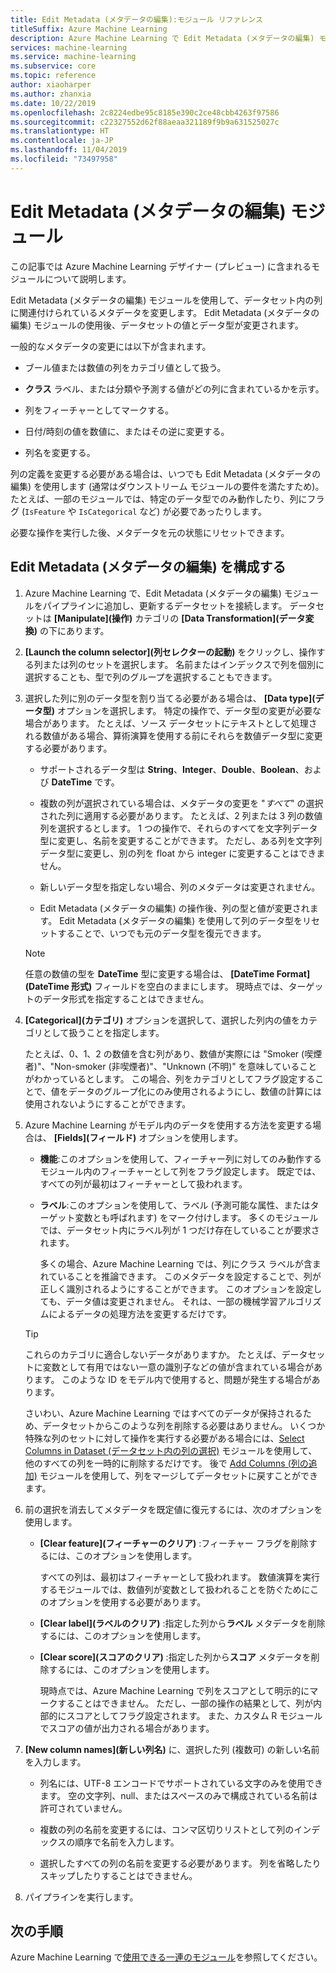 ```yaml
---
title: Edit Metadata (メタデータの編集):モジュール リファレンス
titleSuffix: Azure Machine Learning
description: Azure Machine Learning で Edit Metadata (メタデータの編集) モジュールを使用して、データセット内の列に関連付けられているメタデータを変更する方法について説明します。
services: machine-learning
ms.service: machine-learning
ms.subservice: core
ms.topic: reference
author: xiaoharper
ms.author: zhanxia
ms.date: 10/22/2019
ms.openlocfilehash: 2c8224edbe95c8185e390c2ce48cbb4263f97586
ms.sourcegitcommit: c22327552d62f88aeaa321189f9b9a631525027c
ms.translationtype: HT
ms.contentlocale: ja-JP
ms.lasthandoff: 11/04/2019
ms.locfileid: "73497958"
---
```

# <a name="edit-metadata-module"></a>Edit Metadata (メタデータの編集) モジュール

この記事では Azure Machine Learning デザイナー (プレビュー) に含まれるモジュールについて説明します。

Edit Metadata (メタデータの編集) モジュールを使用して、データセット内の列に関連付けられているメタデータを変更します。 Edit Metadata (メタデータの編集) モジュールの使用後、データセットの値とデータ型が変更されます。

一般的なメタデータの変更には以下が含まれます。
  
+ ブール値または数値の列をカテゴリ値として扱う。
  
+ **クラス** ラベル、または分類や予測する値がどの列に含まれているかを示す。
  
+ 列をフィーチャーとしてマークする。
  
+ 日付/時刻の値を数値に、またはその逆に変更する。
  
+ 列名を変更する。
  
 列の定義を変更する必要がある場合は、いつでも Edit Metadata (メタデータの編集) を使用します (通常はダウンストリーム モジュールの要件を満たすため)。 たとえば、一部のモジュールでは、特定のデータ型でのみ動作したり、列にフラグ (`IsFeature` や `IsCategorical` など) が必要であったりします。  
  
 必要な操作を実行した後、メタデータを元の状態にリセットできます。
  
## <a name="configure-edit-metadata"></a>Edit Metadata (メタデータの編集) を構成する
  
1. Azure Machine Learning で、Edit Metadata (メタデータの編集) モジュールをパイプラインに追加し、更新するデータセットを接続します。 データセットは **[Manipulate]\(操作\)** カテゴリの **[Data Transformation]\(データ変換\)** の下にあります。
  
1. **[Launch the column selector]\(列セレクターの起動\)** をクリックし、操作する列または列のセットを選択します。 名前またはインデックスで列を個別に選択することも、型で列のグループを選択することもできます。  
  
1. 選択した列に別のデータ型を割り当てる必要がある場合は、 **[Data type]\(データ型\)** オプションを選択します。 特定の操作で、データ型の変更が必要な場合があります。 たとえば、ソース データセットにテキストとして処理される数値がある場合、算術演算を使用する前にそれらを数値データ型に変更する必要があります。

    + サポートされるデータ型は **String**、**Integer**、**Double**、**Boolean**、および **DateTime** です。

    + 複数の列が選択されている場合は、メタデータの変更を "*すべて*" の選択された列に適用する必要があります。 たとえば、2 列または 3 列の数値列を選択するとします。 1 つの操作で、それらのすべてを文字列データ型に変更し、名前を変更することができます。 ただし、ある列を文字列データ型に変更し、別の列を float から integer に変更することはできません。
  
    + 新しいデータ型を指定しない場合、列のメタデータは変更されません。

    + Edit Metadata (メタデータの編集) の操作後、列の型と値が変更されます。 Edit Metadata (メタデータの編集) を使用して列のデータ型をリセットすることで、いつでも元のデータ型を復元できます。  

    > [!NOTE]
    > 任意の数値の型を **DateTime** 型に変更する場合は、 **[DateTime Format]\(DateTime 形式\)** フィールドを空白のままにします。 現時点では、ターゲットのデータ形式を指定することはできません。  

1. **[Categorical]\(カテゴリ\)** オプションを選択して、選択した列内の値をカテゴリとして扱うことを指定します。

    たとえば、0、1、2 の数値を含む列があり、数値が実際には "Smoker (喫煙者)"、"Non-smoker (非喫煙者)"、"Unknown (不明)" を意味していることがわかっているとします。 この場合、列をカテゴリとしてフラグ設定することで、値をデータのグループ化にのみ使用されるようにし、数値の計算には使用されないようにすることができます。
  
1. Azure Machine Learning がモデル内のデータを使用する方法を変更する場合は、 **[Fields]\(フィールド\)** オプションを使用します。

    + **機能**:このオプションを使用して、フィーチャー列に対してのみ動作するモジュール内のフィーチャーとして列をフラグ設定します。 既定では、すべての列が最初はフィーチャーとして扱われます。  
  
    + **ラベル**:このオプションを使用して、ラベル (予測可能な属性、またはターゲット変数とも呼ばれます) をマーク付けします。 多くのモジュールでは、データセット内にラベル列が 1 つだけ存在していることが要求されます。

        多くの場合、Azure Machine Learning では、列にクラス ラベルが含まれていることを推論できます。 このメタデータを設定することで、列が正しく識別されるようにすることができます。 このオプションを設定しても、データ値は変更されません。 それは、一部の機械学習アルゴリズムによるデータの処理方法を変更するだけです。
  
    > [!TIP]
    > これらのカテゴリに適合しないデータがありますか。 たとえば、データセットに変数として有用ではない一意の識別子などの値が含まれている場合があります。 このような ID をモデル内で使用すると、問題が発生する場合があります。
    >
    > さいわい、Azure Machine Learning ではすべてのデータが保持されるため、データセットからこのような列を削除する必要はありません。 いくつか特殊な列のセットに対して操作を実行する必要がある場合には、[Select Columns in Dataset (データセット内の列の選択)](select-columns-in-dataset.md) モジュールを使用して、他のすべての列を一時的に削除するだけです。 後で [Add Columns (列の追加)](add-columns.md) モジュールを使用して、列をマージしてデータセットに戻すことができます。  
  
1. 前の選択を消去してメタデータを既定値に復元するには、次のオプションを使用します。  
  
    + **[Clear feature]\(フィーチャーのクリア\)** :フィーチャー フラグを削除するには、このオプションを使用します。  
  
         すべての列は、最初はフィーチャーとして扱われます。 数値演算を実行するモジュールでは、数値列が変数として扱われることを防ぐためにこのオプションを使用する必要があります。
  
    + **[Clear label]\(ラベルのクリア\)** :指定した列から**ラベル** メタデータを削除するには、このオプションを使用します。  
  
    + **[Clear score]\(スコアのクリア\)** :指定した列から**スコア** メタデータを削除するには、このオプションを使用します。  
  
         現時点では、Azure Machine Learning で列をスコアとして明示的にマークすることはできません。 ただし、一部の操作の結果として、列が内部的にスコアとしてフラグ設定されます。 また、カスタム R モジュールでスコアの値が出力される場合があります。

1. **[New column names]\(新しい列名\)** に、選択した列 (複数可) の新しい名前を入力します。  
  
    + 列名には、UTF-8 エンコードでサポートされている文字のみを使用できます。 空の文字列、null、またはスペースのみで構成されている名前は許可されていません。  
  
    + 複数の列の名前を変更するには、コンマ区切りリストとして列のインデックスの順序で名前を入力します。  
  
    + 選択したすべての列の名前を変更する必要があります。 列を省略したりスキップしたりすることはできません。  
  
1. パイプラインを実行します。  

## <a name="next-steps"></a>次の手順

Azure Machine Learning で[使用できる一連のモジュール](module-reference.md)を参照してください。

